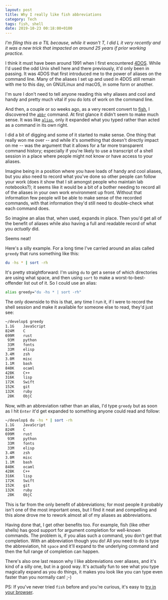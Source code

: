 ```yaml
---
layout: post
title: Why I really like fish abbreviations
category: Tech
tags: fish, shell
date: 2019-10-23 00:18:00+0100
---
```


*I'm filing this as a TIL because, while it wasn't T, I did L it very
recently and it was a new trick that impacted on around 25 years if prior
working practice.*

I think it must have been around 1991 when I first encountered
[4DOS](https://en.wikipedia.org/wiki/4DOS). While I'd used the odd Unix
shell here and there previously, it'd only been in passing. It was 4DOS that
first introduced me to the power of aliases on the command line. Many of the
aliases I set up and used in 4DOS still remain with me to this day, on
GNU/Linux and macOS, in some form or another.

I'm sure I don't need to tell anyone reading this why aliases and cool and
handy and pretty much vital if you do lots of work on the command line.

And then, a couple or so weeks ago, as a very recent convert to
[fish](https://fishshell.com/), I discovered the
[`abbr`](https://fishshell.com/docs/current/commands.html#abbr) command. At
first glance it didn't seem to make much sense. It was like
[`alias`](https://fishshell.com/docs/current/commands.html#alias), only it
expanded what you typed rather than acted as a command in its own right.

I did a bit of digging and some of it started to make sense. One thing that
really won me over -- and while it's something that doesn't directly impact
on me -- was the argument that it allows for a far more transparent command
history; especially if you're likely to use a transcript of a shell session
in a place where people might not know or have access to your aliases.

Imagine being in a position where you have loads of handy and cool aliases,
but you also need to record what you've done so other people can follow your
work (does it show that I sit amongst people who maintain lab notebooks?);
it seems like it would be a bit of a bother needing to record all of the
aliases in your own work environment up front. Without that information few
people will be able to make sense of the recorded commands, with that
information they'd still need to double-check what each command does.

So imagine an alias that, when used, expands in place. Then you'd get all of
the benefit of aliases while also having a full and readable record of what
you *actually* did.

Seems neat!

Here's a silly example. For a long time I've carried around an alias called
`greedy` that runs something like this:

```sh
du -hs * | sort -rh
```

It's pretty straightforward: I'm using `du` to get a sense of which
directories are using what space, and then using `sort` to make a
worst-to-best-offender list out of it. So I could use an alias:

```sh
alias greedy="du -hs * | sort -rh"
```

The only downside to this is that, any time I run it, if I were to record
the shell session and make it available for someone else to read, they'd
just see:

```sh
~/develop$ greedy
1.1G	JavaScript
824M	C
699M	rust
 93M	python
 33M	fonts
 33M	elisp
3.4M	zsh
3.0M	misc
1.1M	bash
840K	ocaml
428K	C++
316K	lisp
172K	Swift
152K	git
132K	ruby
 28K	ObjC
```

Now, with an abbreviation rather than an alias, I'd type `greedy` but as
soon as I hit `Enter` it'd get expanded to something anyone could read and
follow:

```sh
~/develop$ du -hs * | sort -rh
1.1G	JavaScript
824M	C
699M	rust
 93M	python
 33M	fonts
 33M	elisp
3.4M	zsh
3.0M	misc
1.1M	bash
840K	ocaml
428K	C++
316K	lisp
172K	Swift
152K	git
132K	ruby
 28K	ObjC
```

This is far from the only benefit of abbreviations; for most people it
probably isn't one of the most important ones, but I find it neat and
compelling and this alone drove me to rework almost all of my aliases as
abbreviations.

Having done that, I get other benefits too. For example, fish (like other
shells) has good support for argument completion for well-known commands.
The problem is, if you alias such a command, you don't get that completion.
With an abbreviation though you do! All you need to do is type the
abbreviation, hit `space` and it'll expand to the underlying command and
then the full range of completion can happen.

There's also one last reason why I like abbreviations over aliases, and it's
kind of a silly one, but in a good way. It's actually fun to see what you
type magically expand as you do things, it makes you look like you can type
even faster than you normally can! ;-)

PS: If you've never tried `fish` before and you're curious, it's easy to
[try in your browser](https://rootnroll.com/d/fish-shell/).

[//]: # (2019-10-23-why-i-really-like-fish-abbreviations.md ends here)
